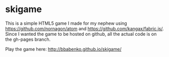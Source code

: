 skigame
=======

This is a simple HTML5 game I made for my nephew using https://github.com/nornagon/atom and https://github.com/kangax/fabric.js/.  Since I wanted the game to be hosted on github, all the actual code is on the gh-pages branch.

Play the game here: http://bbabenko.github.io/skigame/